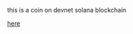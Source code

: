 this is  a coin on devnet solana blockchain

[here](https://explorer.solana.com/address/mntmxLRmk2Psn4YjVAWR5vBizuCtSRBYhhWDY2XpeEm?cluster=devnet)
